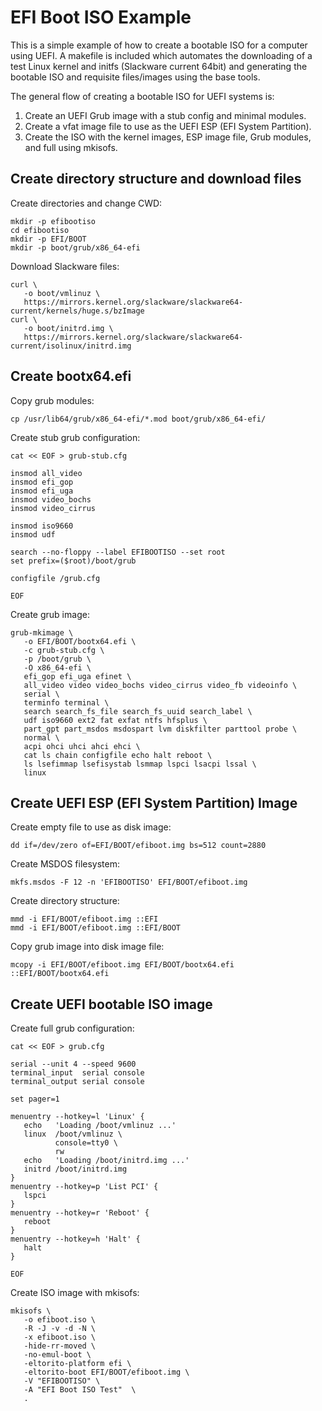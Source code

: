 
EFI Boot ISO Example
====================

This is a simple example of how to create a bootable ISO for a computer using
UEFI. A makefile is included which automates the downloading of a test Linux
kernel and initfs (Slackware current 64bit) and generating the bootable ISO and
requisite files/images using the base tools.


The general flow of creating a bootable ISO for UEFI systems is:

   1. Create an UEFI Grub image with a stub config and minimal modules.
   2. Create a vfat image file to use as the UEFI ESP (EFI System Partition).
   3. Create the ISO with the kernel images, ESP image file, Grub modules, and
      full  using mkisofs.


Create directory structure and download files
--------------------------

Create directories and change CWD:

    mkdir -p efibootiso
    cd efibootiso
    mkdir -p EFI/BOOT
    mkdir -p boot/grub/x86_64-efi

Download Slackware files:

    curl \
       -o boot/vmlinuz \
       https://mirrors.kernel.org/slackware/slackware64-current/kernels/huge.s/bzImage
    curl \
       -o boot/initrd.img \
       https://mirrors.kernel.org/slackware/slackware64-current/isolinux/initrd.img


Create bootx64.efi
------------------

Copy grub modules:

    cp /usr/lib64/grub/x86_64-efi/*.mod boot/grub/x86_64-efi/

Create stub grub configuration:

    cat << EOF > grub-stub.cfg
    
    insmod all_video
    insmod efi_gop
    insmod efi_uga
    insmod video_bochs
    insmod video_cirrus
    
    insmod iso9660
    insmod udf
    
    search --no-floppy --label EFIBOOTISO --set root
    set prefix=($root)/boot/grub
    
    configfile /grub.cfg
    
    EOF

Create grub image:

    grub-mkimage \
       -o EFI/BOOT/bootx64.efi \
       -c grub-stub.cfg \
       -p /boot/grub \
       -O x86_64-efi \
       efi_gop efi_uga efinet \
       all_video video video_bochs video_cirrus video_fb videoinfo \
       serial \
       terminfo terminal \
       search search_fs_file search_fs_uuid search_label \
       udf iso9660 ext2 fat exfat ntfs hfsplus \
       part_gpt part_msdos msdospart lvm diskfilter parttool probe \
       normal \
       acpi ohci uhci ahci ehci \
       cat ls chain configfile echo halt reboot \
       ls lsefimmap lsefisystab lsmmap lspci lsacpi lssal \
       linux


Create UEFI ESP (EFI System Partition) Image
--------------------------------------------

Create empty file to use as disk image:

    dd if=/dev/zero of=EFI/BOOT/efiboot.img bs=512 count=2880

Create MSDOS filesystem:

    mkfs.msdos -F 12 -n 'EFIBOOTISO' EFI/BOOT/efiboot.img

Create directory structure:

    mmd -i EFI/BOOT/efiboot.img ::EFI
    mmd -i EFI/BOOT/efiboot.img ::EFI/BOOT

Copy grub image into disk image file:

    mcopy -i EFI/BOOT/efiboot.img EFI/BOOT/bootx64.efi ::EFI/BOOT/bootx64.efi


Create UEFI bootable ISO image
------------------------------

Create full grub configuration:

    cat << EOF > grub.cfg
    
    serial --unit 4 --speed 9600
    terminal_input  serial console
    terminal_output serial console
    
    set pager=1
    
    menuentry --hotkey=l 'Linux' {
       echo   'Loading /boot/vmlinuz ...'
       linux  /boot/vmlinuz \
              console=tty0 \
              rw
       echo   'Loading /boot/initrd.img ...'
       initrd /boot/initrd.img
    }
    menuentry --hotkey=p 'List PCI' {
       lspci
    }
    menuentry --hotkey=r 'Reboot' {
       reboot
    }
    menuentry --hotkey=h 'Halt' {
       halt
    }
    
    EOF

Create ISO image with mkisofs:

    mkisofs \
       -o efiboot.iso \
       -R -J -v -d -N \
       -x efiboot.iso \
       -hide-rr-moved \
       -no-emul-boot \
       -eltorito-platform efi \
       -eltorito-boot EFI/BOOT/efiboot.img \
       -V "EFIBOOTISO" \
       -A "EFI Boot ISO Test"  \
       .


